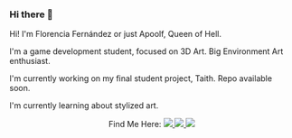 ### Hi there 👋

<!--
**Apoolf/Apoolf** is a ✨ _special_ ✨ repository because its `README.md` (this file) appears on your GitHub profile.

Here are some ideas to get you started:

- 🔭 I’m currently working on ...
- 🌱 I’m currently learning ...
- 👯 I’m looking to collaborate on ...
- 🤔 I’m looking for help with ...
- 💬 Ask me about ...
- 📫 How to reach me: ...
- 😄 Pronouns: ...
- ⚡ Fun fact: ...
-->

Hi! I'm Florencia Fernández or just Apoolf, Queen of Hell. 

I'm a game development student, focused on 3D Art. Big Environment Art enthusiast.

I'm currently working on my final student project, Taith. Repo available soon.

I'm currently learning about stylized art.

<p align="center">
  Find Me Here:
  <a href="http://twitter.com/itsapoolf">
    <img src="https://img.shields.io/badge/Twitter-%232C3438.svg?style=for-the-badge&logo=Twitter&logoColor=1DA1F2" />
  </a>
  <a href="https://www.artstation.com/apoolf">
    <img src="https://img.shields.io/badge/ArtStation-%232C3438.svg?style=for-the-badge&logo=Artstation&logoColor=13AFF0" />
  </a>
  <a href="https://www.linkedin.com/in/apoolf/">
    <img src="https://img.shields.io/badge/linkedin-%232C3438.svg?style=for-the-badge&logo=linkedin&logoColor=0077B5" />
  </a>
</p>
